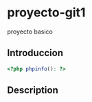 # proyecto-git1
proyecto basico


## Introduccion

```php
<?php phpinfo(): ?>
```

## Description



